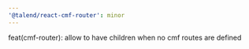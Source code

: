 ```yaml
---
'@talend/react-cmf-router': minor
---
```


feat(cmf-router): allow to have children when no cmf routes are defined
